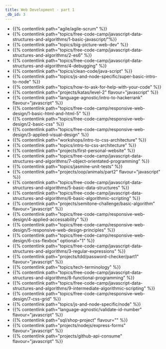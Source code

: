 ```yaml
---
title: Web Development - part 1
_db_id: 3
---
```


- {{% contentlink path="agile/agile-scrum" %}}
- {{% contentlink path="topics/free-code-camp/javascript-data-structures-and-algorithms/1-basic-javascript/"%}}
- {{% contentlink path="topics/big-picture-web-dev" %}}
- {{% contentlink path="topics/free-code-camp/javascript-data-structures-and-algorithms/2-es6" %}}
- {{% contentlink path="topics/free-code-camp/javascript-data-structures-and-algorithms/4-debugging" %}}
- {{% contentlink path="topics/clean-code/java-script" %}}
- {{% contentlink path="topics/js-and-node-specific/super-basic-intro-to-node" %}}
- {{% contentlink path="topics/how-to-ask-for-help-with-your-code" %}}
- {{% contentlink path="projects/katas/level-2" flavour="javascript" %}}
- {{% contentlink path="language-agnostic/intro-to-hackerrank" flavour="javascript" %}}
- {{% contentlink path="topics/free-code-camp/responsive-web-design/1-basic-html-and-html-5" %}}
- {{% contentlink path="topics/free-code-camp/responsive-web-design/2-basic-css" %}}
- {{% contentlink path="topics/free-code-camp/responsive-web-design/3-applied-visual-design" %}}
- {{% contentlink path="workshops/intro-to-css-architecture" %}}
- {{% contentlink path="topics/intro-to-css-architecture" %}}
- {{% contentlink path="projects/first-personal-website" %}}
- {{% contentlink path="topics/free-code-camp/javascript-data-structures-and-algorithms/7-object-orientated-programming" %}}
- {{% contentlink path="topics/jasmine-unit-tests" %}}
- {{% contentlink path="projects/oop/animals/part2"  flavour="javascript" %}}
- {{% contentlink path="topics/free-code-camp/javascript-data-structures-and-algorithms/5-basic-data-structures" %}}
- {{% contentlink path="topics/free-code-camp/javascript-data-structures-and-algorithms/6-basic-algorithmic-scripting" %}}
- {{% contentlink path="projects/semitone-challenge/basic-algorithm"  flavour="javascript" %}}
- {{% contentlink path="topics/free-code-camp/responsive-web-design/4-applied-accessability" %}}
- {{% contentlink path="topics/free-code-camp/responsive-web-design/5-responsive-web-design-principles" %}}
- {{% contentlink path="topics/free-code-camp/responsive-web-design/6-css-flexbox" optional="1" %}}
- {{% contentlink path="topics/free-code-camp/javascript-data-structures-and-algorithms/3-regular-expressions" %}}
- {{% contentlink path="projects/tdd/password-checker/part1" flavour="javascript" %}}
- {{% contentlink path="topics/tech-terminology" %}}
- {{% contentlink path="topics/free-code-camp/javascript-data-structures-and-algorithms/8-functional-programming" %}}
- {{% contentlink path="topics/free-code-camp/javascript-data-structures-and-algorithms/9-intermediate-algorithmic-scripting" %}}
- {{% contentlink path="topics/free-code-camp/responsive-web-design/7-css-grid" %}}
- {{% contentlink path="topics/js-and-node-specific/node" %}}
- {{% contentlink path="language-agnostic/validate-id-number" flavour="javascript" %}}
- {{% contentlink path="sql/shop-project" flavour="" %}}
- {{% contentlink path="projects/nodejs/express-forms" flavour="javascript" %}}
- {{% contentlink path="projects/github-api-consume" flavour="javascript" %}}
